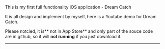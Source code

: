 This is my first full functionality iOS application - Dream Catch

It is all design and implement by myself, here is a Youtube demo for Dream Catch.

Please notcied, it is** not in App Store** and only part of the souce code are in github, so it will **not running** if you just download it.

***
![]()